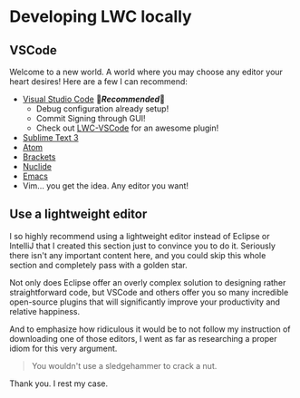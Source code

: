 # Developing LWC locally

## VSCode

Welcome to a new world. A world where you may choose any editor your heart desires! Here are a few I can recommend:

- [Visual Studio Code](https://code.visualstudio.com/) :raised_hands:***Recommended***:raised_hands:
  - Debug configuration already setup!
  - Commit Signing through GUI!
  - Check out [LWC-VSCode](https://git.soma.salesforce.com/lwc/lwc-vscode) for an awesome plugin!
- [Sublime Text 3](https://www.sublimetext.com/)
- [Atom](https://atom.io/)
- [Brackets](http://brackets.io/)
- [Nuclide](https://nuclide.io/)
- [Emacs](https://www.gnu.org/software/emacs/)
- Vim... you get the idea. Any editor you want!

## Use a lightweight editor

I so highly recommend using a lightweight editor instead of Eclipse or IntelliJ that I created this section just to convince you to do it. Seriously there isn't any important content here, and you could skip this whole section and completely pass with a golden star. 

Not only does Eclipse offer an overly complex solution to designing rather straightforward code, but VSCode and others offer you so many incredible open-source plugins that will significantly improve your productivity and relative happiness. 

And to emphasize how ridiculous it would be to not follow my instruction of downloading one of those editors, I went as far as researching a proper idiom for this very argument.

> You wouldn't use a sledgehammer to crack a nut.

Thank you. I rest my case.